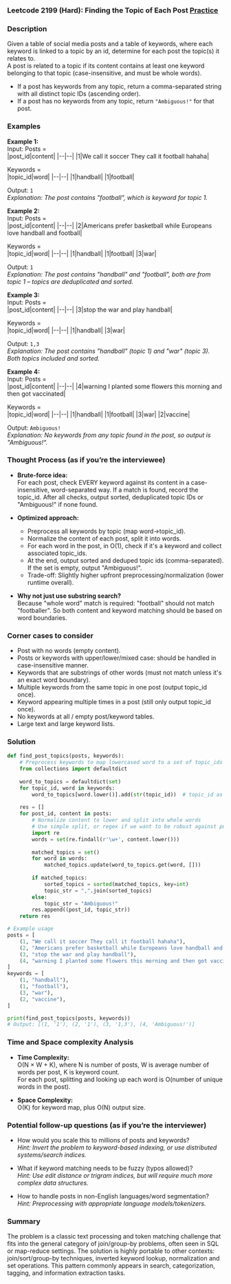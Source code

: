 ### Leetcode 2199 (Hard): Finding the Topic of Each Post [Practice](https://leetcode.com/problems/finding-the-topic-of-each-post)

### Description  
Given a table of social media posts and a table of keywords, where each keyword is linked to a topic by an id, determine for each post the topic(s) it relates to.  
A post is related to a topic if its content contains at least one keyword belonging to that topic (case-insensitive, and must be whole words).  
- If a post has keywords from any topic, return a comma-separated string with all distinct topic IDs (ascending order).
- If a post has no keywords from any topic, return `"Ambiguous!"` for that post.

### Examples  

**Example 1:**  
Input: 
Posts =  
|post_id|content|
|--|--|
|1|We call it soccer They call it football hahaha|

Keywords =  
|topic_id|word|
|--|--|
|1|handball|
|1|football|

Output: `1`  
*Explanation: The post contains "football", which is keyword for topic 1.*

**Example 2:**  
Input: 
Posts =  
|post_id|content|
|--|--|
|2|Americans prefer basketball while Europeans love handball and football|

Keywords =  
|topic_id|word|
|--|--|
|1|handball|
|1|football|
|3|war|

Output: `1`  
*Explanation: The post contains "handball" and "football", both are from topic 1 – topics are deduplicated and sorted.*

**Example 3:**  
Input: 
Posts =  
|post_id|content|
|--|--|
|3|stop the war and play handball|

Keywords =  
|topic_id|word|
|--|--|
|1|handball|
|3|war|

Output: `1,3`  
*Explanation: The post contains "handball" (topic 1) and "war" (topic 3). Both topics included and sorted.*

**Example 4:**  
Input: 
Posts =  
|post_id|content|
|--|--|
|4|warning I planted some flowers this morning and then got vaccinated|

Keywords =  
|topic_id|word|
|--|--|
|1|handball|
|1|football|
|3|war|
|2|vaccine|

Output: `Ambiguous!`  
*Explanation: No keywords from any topic found in the post, so output is "Ambiguous!".*

### Thought Process (as if you’re the interviewee)  
- **Brute-force idea:**  
  For each post, check EVERY keyword against its content in a case-insensitive, word-separated way. If a match is found, record the topic_id. After all checks, output sorted, deduplicated topic IDs or "Ambiguous!" if none found.

- **Optimized approach:**  
  - Preprocess all keywords by topic (map word→topic_id).
  - Normalize the content of each post, split it into words.
  - For each word in the post, in O(1), check if it's a keyword and collect associated topic_ids.
  - At the end, output sorted and deduped topic ids (comma-separated). If the set is empty, output "Ambiguous!".
  - Trade-off: Slightly higher upfront preprocessing/normalization (lower runtime overall).

- **Why not just use substring search?**  
  Because "whole word" match is required: "football" should not match "footballer". So both content and keyword matching should be based on word boundaries.

### Corner cases to consider  
- Post with no words (empty content).
- Posts or keywords with upper/lower/mixed case: should be handled in case-insensitive manner.
- Keywords that are substrings of other words (must not match unless it's an exact word boundary).
- Multiple keywords from the same topic in one post (output topic_id once).
- Keyword appearing multiple times in a post (still only output topic_id once).
- No keywords at all / empty post/keyword tables.
- Large text and large keyword lists.

### Solution

```python
def find_post_topics(posts, keywords):
    # Preprocess keywords to map lowercased word to a set of topic_ids
    from collections import defaultdict
    
    word_to_topics = defaultdict(set)
    for topic_id, word in keywords:
        word_to_topics[word.lower()].add(str(topic_id))  # topic_id as str for output
    
    res = []
    for post_id, content in posts:
        # Normalize content to lower and split into whole words
        # Use simple split, or regex if we want to be robust against punctuation
        import re
        words = set(re.findall(r'\w+', content.lower()))
        
        matched_topics = set()
        for word in words:
            matched_topics.update(word_to_topics.get(word, []))
        
        if matched_topics:
            sorted_topics = sorted(matched_topics, key=int)
            topic_str = ",".join(sorted_topics)
        else:
            topic_str = "Ambiguous!"
        res.append((post_id, topic_str))
    return res

# Example usage
posts = [
    (1, "We call it soccer They call it football hahaha"),
    (2, "Americans prefer basketball while Europeans love handball and football"),
    (3, "stop the war and play handball"),
    (4, "warning I planted some flowers this morning and then got vaccinated"),
]
keywords = [
    (1, "handball"),
    (1, "football"),
    (3, "war"),
    (2, "vaccine"),
]

print(find_post_topics(posts, keywords))
# Output: [(1, '1'), (2, '1'), (3, '1,3'), (4, 'Ambiguous!')]
```

### Time and Space complexity Analysis  

- **Time Complexity:**  
  O(N × W + K), where N is number of posts, W is average number of words per post, K is keyword count.  
  For each post, splitting and looking up each word is O(number of unique words in the post).

- **Space Complexity:**  
  O(K) for keyword map, plus O(N) output size.

### Potential follow-up questions (as if you’re the interviewer)  

- How would you scale this to millions of posts and keywords?  
  *Hint: Invert the problem to keyword-based indexing, or use distributed systems/search indices.*

- What if keyword matching needs to be fuzzy (typos allowed)?  
  *Hint: Use edit distance or trigram indices, but will require much more complex data structures.*

- How to handle posts in non-English languages/word segmentation?  
  *Hint: Preprocessing with appropriate language models/tokenizers.*

### Summary
The problem is a classic text processing and token matching challenge that fits into the general category of join/group-by problems, often seen in SQL or map-reduce settings. The solution is highly portable to other contexts: join/sort/group-by techniques, inverted keyword lookup, normalization and set operations. This pattern commonly appears in search, categorization, tagging, and information extraction tasks.